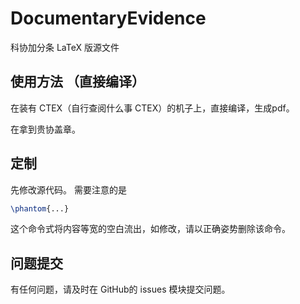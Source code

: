 # DocumentaryEvidence
科协加分条 LaTeX 版源文件

## 使用方法 （直接编译）

在装有 CTEX（自行查阅什么事 CTEX）的机子上，直接编译，生成pdf。

在拿到贵协盖章。

## 定制

先修改源代码。
需要注意的是
```LaTeX
\phantom{...}
```
这个命令式将内容等宽的空白流出，如修改，请以正确姿势删除该命令。

## 问题提交

有任何问题，请及时在 GitHub的 issues 模块提交问题。